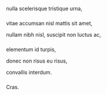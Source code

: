 nulla scelerisque tristique urna, 

###

vitae accumsan nisl mattis sit amet, 

nullam nibh nisl, suscipit non luctus ac, 

###

elementum id turpis,

donec non risus eu risus,

convallis interdum. 

###

Cras. 
